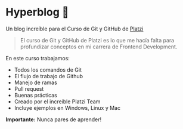 # Hyperblog 💚
Un blog increíble para el Curso de Git y GitHub de [Platzi](http://https://platzi.com/cursos/git-github/)
> El curso de Git y GitHub de Platzi es lo que me hacía falta para profundizar conceptos en mi carrera de Frontend Development.

En este curso trabajamos:
* Todos los comandos de Git
* El flujo de trabajo de Github
* Manejo de ramas
* Pull request
* Buenas prácticas
* Creado por el increible Platzi Team
* Incluye ejemplos en Windows, Linux y Mac

**Importante:** Nunca pares de aprender!